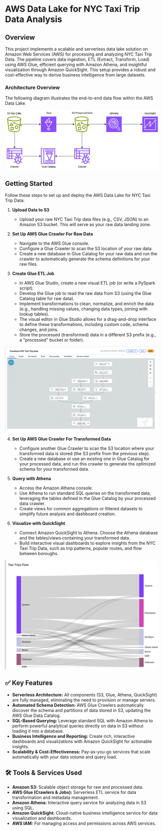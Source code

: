 # AWS Data Lake for NYC Taxi Trip Data Analysis

## Overview

This project implements a scalable and serverless data lake solution on Amazon Web Services (AWS) for processing and analyzing NYC Taxi Trip Data. The pipeline covers data ingestion, ETL (Extract, Transform, Load) using AWS Glue, efficient querying with Amazon Athena, and insightful visualization through Amazon QuickSight. This setup provides a robust and cost-effective way to derive business intelligence from large datasets.

### Architecture Overview

The following diagram illustrates the end-to-end data flow within the AWS Data Lake.

![AWS Data Lake Architecture](https://github.com/Ayushs10/AWS_Serverless_datalake/blob/main/AWSDataLake.jpg)

## Getting Started

Follow these steps to set up and deploy the AWS Data Lake for NYC Taxi Trip Data:

1.  **Upload Data to S3**
    * Upload your raw NYC Taxi Trip data files (e.g., CSV, JSON) to an Amazon S3 bucket. This will serve as your raw data landing zone.

2.  **Set Up AWS Glue Crawler For Raw Data**
    * Navigate to the AWS Glue console.
    * Configure a Glue Crawler to scan the S3 location of your raw data.
    * Create a new database in Glue Catalog for your raw data and run the crawler to automatically generate the schema definitions for your raw files.

3.  **Create Glue ETL Job**
    * In AWS Glue Studio, create a new visual ETL job (or write a PySpark script).
    * Develop the Glue job to read the raw data from S3 (using the Glue Catalog table for raw data).
    * Implement transformations to clean, normalize, and enrich the data (e.g., handling missing values, changing data types, joining with lookup tables).
    * The visual editor in Glue Studio allows for a drag-and-drop interface to define these transformations, including custom code, schema changes, and joins.
    * Store the processed (transformed) data in a different S3 prefix (e.g., a "processed" bucket or folder).

   ![Glue ETL Job Flow](https://github.com/Ayushs10/AWS_Serverless_datalake/blob/main/flow.png) 

4.  **Set Up AWS Glue Crawler For Transformed Data**
    * Configure another Glue Crawler to scan the S3 location where your transformed data is stored (the S3 prefix from the previous step).
    * Create a new database or use an existing one in Glue Catalog for your processed data, and run this crawler to generate the optimized schema for your transformed data.

5.  **Query with Athena**
    * Access the Amazon Athena console.
    * Use Athena to run standard SQL queries on the transformed data, leveraging the tables defined in the Glue Catalog by your processed data crawler.
    * Create views for common aggregations or filtered datasets to simplify future analysis and dashboard creation.

6.  **Visualize with QuickSight**
    * Connect Amazon QuickSight to Athena. Choose the Athena database and the tables/views containing your transformed data.
    * Build interactive visual dashboards to explore insights from the NYC Taxi Trip Data, such as trip patterns, popular routes, and flow between boroughs. 

  ![QuickSight Taxi Trips Flow Dashboard](https://github.com/Ayushs10/AWS_Serverless_datalake/blob/main/quicksight.png) 

## ✅ Key Features

* **Serverless Architecture:** All components (S3, Glue, Athena, QuickSight) are fully managed, eliminating the need to provision or manage servers.
* **Automated Schema Detection:** AWS Glue Crawlers automatically discover the schema and partitions of data stored in S3, updating the AWS Glue Data Catalog.
* **SQL-Based Querying:** Leverage standard SQL with Amazon Athena to perform powerful analytical queries directly on data in S3 without loading it into a database.
* **Business Intelligence and Reporting:** Create rich, interactive dashboards and visualizations with Amazon QuickSight for actionable insights.
* **Scalability & Cost-Effectiveness:** Pay-as-you-go services that scale automatically with your data volume and query load.

## 🛠️ Tools & Services Used

* **Amazon S3:** Scalable object storage for raw and processed data.
* **AWS Glue (Crawlers & Jobs):** Serverless ETL service for data transformation and metadata management. 
* **Amazon Athena:** Interactive query service for analyzing data in S3 using SQL.
* **Amazon QuickSight:** Cloud-native business intelligence service for data visualization and dashboards.
* **AWS IAM:** For managing access and permissions across AWS services.


